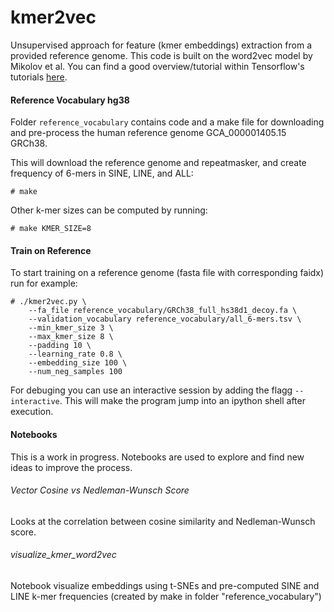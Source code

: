 kmer2vec
========
Unsupervised approach for feature (kmer embeddings) extraction from a provided reference genome. This
code is built on the word2vec model by Mikolov et al. You can find a good overview/tutorial within 
Tensorflow's tutorials [here](https://www.tensorflow.org/tutorials/word2vec).

#### Reference Vocabulary hg38
Folder ```reference_vocabulary``` contains code and a make file for downloading and pre-process the 
human reference genome GCA_000001405.15 GRCh38.

This will download the reference genome and repeatmasker, and create frequency of 6-mers in SINE, LINE, and ALL:
```
# make
```
Other k-mer sizes can be computed by running:
```
# make KMER_SIZE=8
```

#### Train on Reference
To start training on a reference genome (fasta file with corresponding faidx) run for example:
```
# ./kmer2vec.py \
    --fa_file reference_vocabulary/GRCh38_full_hs38d1_decoy.fa \
    --validation_vocabulary reference_vocabulary/all_6-mers.tsv \
    --min_kmer_size 3 \
    --max_kmer_size 8 \
    --padding 10 \
    --learning_rate 0.8 \
    --embedding_size 100 \
    --num_neg_samples 100
```

For debuging you can use an interactive session by adding the flagg ```--interactive```. This 
will make the program jump into an ipython shell after execution.

#### Notebooks
This is a work in progress. Notebooks are used to explore and find new ideas to improve the process.

###### Vector Cosine vs Nedleman-Wunsch Score
Looks at the correlation between cosine similarity and Nedleman-Wunsch score.

###### visualize_kmer_word2vec
Notebook visualize embeddings using t-SNEs and pre-computed SINE and LINE k-mer 
frequencies (created by make in folder "reference_vocabulary")

